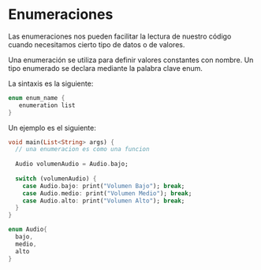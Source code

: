 # Enumeraciones

Las enumeraciones nos pueden facilitar la lectura de nuestro código cuando necesitamos cierto tipo de datos o de valores.


Una enumeración se utiliza para definir valores constantes con nombre. Un tipo enumerado se declara mediante la palabra clave enum.

La sintaxis es la siguiente:

```dart
enum enum_name {  
   enumeration list 
}
```

Un ejemplo es el siguiente:

```dart
void main(List<String> args) {
  // una enumeracion es como una funcion
    
  Audio volumenAudio = Audio.bajo;
  
  switch (volumenAudio) {
    case Audio.bajo: print("Volumen Bajo"); break;
    case Audio.medio: print("Volumen Medio"); break;
    case Audio.alto: print("Volumen Alto"); break;
  }
}

enum Audio{
  bajo,
  medio,
  alto
}
```